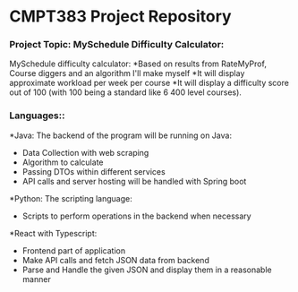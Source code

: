 # CMPT383 Project Repository

### **Project Topic:** MySchedule Difficulty Calculator:
MySchedule difficulty calculator:
*Based on results from RateMyProf, Course diggers and an algorithm I'll make myself
*It will display approximate workload per week per course
*It will display a difficulty score out of 100 (with 100 being a standard like 6 400 level courses).

### **Languages:**:
*Java: The backend of the program will be running on Java:
  * Data Collection with web scraping
  * Algorithm to calculate
  * Passing DTOs within different services
  * API calls and server hosting will be handled with Spring boot

*Python: The scripting language:
  * Scripts to perform operations in the backend when necessary

*React with Typescript:
  * Frontend part of application
  * Make API calls and fetch JSON data from backend
  * Parse and Handle the given JSON and display them in a reasonable manner
